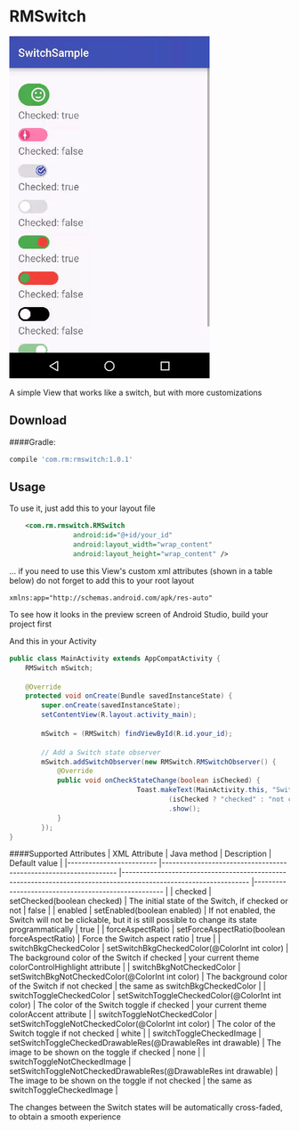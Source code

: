 RMSwitch
======

<img src="switch-sample.gif" title="sample" />

A simple View that works like a switch, but with more customizations

Download
------
####Gradle:
```groovy
compile 'com.rm:rmswitch:1.0.1'
```

## Usage

To use it, just add this to your layout file
```xml
    <com.rm.rmswitch.RMSwitch
                android:id="@+id/your_id"
                android:layout_width="wrap_content"
                android:layout_height="wrap_content" />
```

... if you need to use this View's custom xml attributes (shown in a table below) do not forget to add this to your root layout
```
xmlns:app="http://schemas.android.com/apk/res-auto"
```


To see how it looks in the preview screen of Android Studio, build your project first

And this in your Activity
```java
public class MainActivity extends AppCompatActivity {
    RMSwitch mSwitch;
    
    @Override
    protected void onCreate(Bundle savedInstanceState) {
        super.onCreate(savedInstanceState);
        setContentView(R.layout.activity_main);
        
        mSwitch = (RMSwitch) findViewById(R.id.your_id);
        
        // Add a Switch state observer
        mSwitch.addSwitchObserver(new RMSwitch.RMSwitchObserver() {
            @Override
            public void onCheckStateChange(boolean isChecked) {
                                Toast.makeText(MainActivity.this, "Switch state: " + 
                                        (isChecked ? "checked" : "not checked"), Toast.LENGTH_LONG)
                                        .show();
            }
        });
}
```

####Supported Attributes
| XML Attribute                 | Java method                                                     	| Description                                                                                                     	| Default value                                      	|
|-------------------------	    |-----------------------------------------------------------------	|-----------------------------------------------------------------------------------------------------------------	|----------------------------------------------------	|
| checked                  	    | setChecked(boolean checked)                                     	| The initial state of the Switch, if checked or not                                                              	| false                                              	|
| enabled                  	    | setEnabled(boolean enabled)                                     	| If not enabled, the Switch will not be clickable, but it is still possible to change its state programmatically 	| true                                               	|
| forceAspectRatio         	    | setForceAspectRatio(boolean forceAspectRatio)                   	| Force the Switch aspect ratio                                                                                   	| true                                               	|
| switchBkgCheckedColor    	    | setSwitchBkgCheckedColor(@ColorInt int color)                   	| The background color of the Switch if checked                                                                   	| your current theme colorControlHighlight attribute 	|
| switchBkgNotCheckedColor 	    | setSwitchBkgNotCheckedColor(@ColorInt int color)                	| The background color of the Switch if not checked                                                               	| the same as switchBkgCheckedColor                	    |
| switchToggleCheckedColor      | setSwitchToggleCheckedColor(@ColorInt int color)                	| The color of the Switch toggle if checked                                                                       	| your current theme colorAccent attribute           	|
| switchToggleNotCheckedColor   | setSwitchToggleNotCheckedColor(@ColorInt int color)             	| The color of the Switch toggle if not checked                                                                   	| white                                              	|
| switchToggleCheckedImage      | setSwitchToggleCheckedDrawableRes(@DrawableRes int drawable)    	| The image to be shown on the toggle if checked                                                                  	| none                                               	|
| switchToggleNotCheckedImage   | setSwitchToggleNotCheckedDrawableRes(@DrawableRes int drawable) 	| The image to be shown on the toggle if not checked                                                              	| the same as switchToggleCheckedImage                  |

The changes between the Switch states will be automatically cross-faded, to obtain a smooth experience